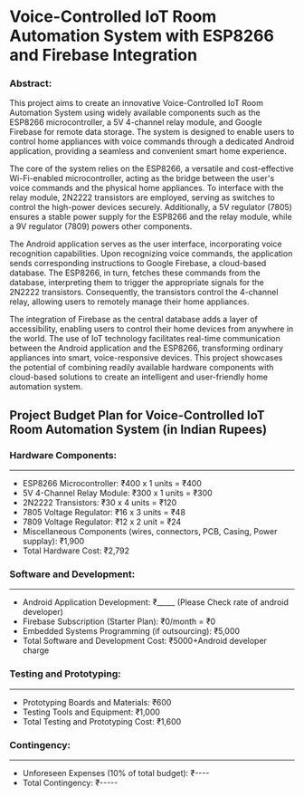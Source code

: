# Voice-Controlled IoT Room Automation System with ESP8266 and Firebase Integration

### Abstract:

This project aims to create an innovative Voice-Controlled IoT Room Automation System using widely available components such as the ESP8266 microcontroller, a 5V 4-channel relay module, and Google Firebase for remote data storage. The system is designed to enable users to control home appliances with voice commands through a dedicated Android application, providing a seamless and convenient smart home experience.

The core of the system relies on the ESP8266, a versatile and cost-effective Wi-Fi-enabled microcontroller, acting as the bridge between the user's voice commands and the physical home appliances. To interface with the relay module, 2N2222 transistors are employed, serving as switches to control the high-power devices securely. Additionally, a 5V regulator (7805) ensures a stable power supply for the ESP8266 and the relay module, while a 9V regulator (7809) powers other components.

The Android application serves as the user interface, incorporating voice recognition capabilities. Upon recognizing voice commands, the application sends corresponding instructions to Google Firebase, a cloud-based database. The ESP8266, in turn, fetches these commands from the database, interpreting them to trigger the appropriate signals for the 2N2222 transistors. Consequently, the transistors control the 4-channel relay, allowing users to remotely manage their home appliances.

The integration of Firebase as the central database adds a layer of accessibility, enabling users to control their home devices from anywhere in the world. The use of IoT technology facilitates real-time communication between the Android application and the ESP8266, transforming ordinary appliances into smart, voice-responsive devices. This project showcases the potential of combining readily available hardware components with cloud-based solutions to create an intelligent and user-friendly home automation system.

## Project Budget Plan for Voice-Controlled IoT Room Automation System (in Indian Rupees)

### Hardware Components:
---------------------
- ESP8266 Microcontroller: ₹400 x 1 units = ₹400
- 5V 4-Channel Relay Module: ₹300 x 1 units = ₹300
- 2N2222 Transistors: ₹30 x 4 units = ₹120
- 7805 Voltage Regulator: ₹16 x 3 units = ₹48
- 7809 Voltage Regulator: ₹12 x 2 unit = ₹24
- Miscellaneous Components (wires, connectors, PCB, Casing, Power supplay): ₹1,900
- Total Hardware Cost: ₹2,792


### Software and Development:
--------------------------
- Android Application Development: ₹_____ (Please Check rate of android developer)
- Firebase Subscription (Starter Plan): ₹0/month  = ₹0
- Embedded Systems Programming (if outsourcing): ₹5,000
- Total Software and Development Cost: ₹5000+Android developer charge

### Testing and Prototyping:
-------------------------
- Prototyping Boards and Materials: ₹600
- Testing Tools and Equipment: ₹1,000
- Total Testing and Prototyping Cost: ₹1,600

### Contingency:
------------
- Unforeseen Expenses (10% of total budget): ₹----
- Total Contingency: ₹-----
